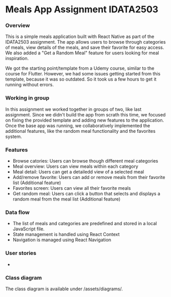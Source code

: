 # Meals App Assignment IDATA2503

### Overview

This is a simple meals application built with React Native as part of the IDATA2503 assignment. The app allows users to
browse through categories of meals, view details of the meals, and save their favorite for easy access. We also added a
"Get a Random Meal" feature for users looking for meal inspiration.

We got the starting point/template from a Udemy course, similar to the course for Flutter.
However, we had some issues getting started from this template, because it was so outdated.
So it took us a few hours to get it running without errors.

### Working in group

In this assignment we worked together in groups of two, like last assignment. Since we didn't build the app from scrath
this time, we focused on fixing the provided template and adding new features to the application. Once the base app was
running, we collaboratively implemented the additional features, like the random meal functionality and the favorites
system.

### Features

- Browse catories: Users can browse though different meal categories
- Meal overview: Users can view meals within each category
- Meal detail: Users can get a detailedd view of a selected meal
- Add/remove favorite: Users can add or remove meals from their favorite list (Additional feature)
- Favorites screen: Users can view all their favorite meals
- Get random meal: Users can click a button that selects and displays a random meal from the meal list (Additional feature)

### Data flow

- The list of meals and categories are predefined and stored in a local JavaScript file.
- State management is handled using React Context
- Navigation is managed using React Navigation

### User stories

-

### Class diagram

The class diagram is available under /assets/diagrams/.
